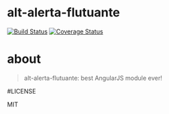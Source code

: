# alt-alerta-flutuante
[![Build Status](https://secure.travis-ci.org/ericmdantas/alt-alerta-flutuante.png?branch=master)](https://travis-ci.org/ericmdantas/alt-alerta-flutuante)
[![Coverage Status](https://coveralls.io/repos/ericmdantas/alt-alerta-flutuante/badge.svg?branch=master&service=github)](https://coveralls.io/r/ericmdantas/alt-alerta-flutuante/?branch=master)

# about

> alt-alerta-flutuante: best AngularJS module ever!

#LICENSE

MIT
